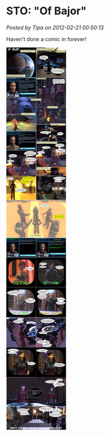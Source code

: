 # STO: "Of Bajor"

*Posted by Tipa on 2012-02-21 00:50:13*

Haven't done a comic in forever!

[![](../../../uploads/2012/02/ofbajor.jpg "Of Bajor feature episode comic")](../../../uploads/2012/02/ofbajor.jpg)
